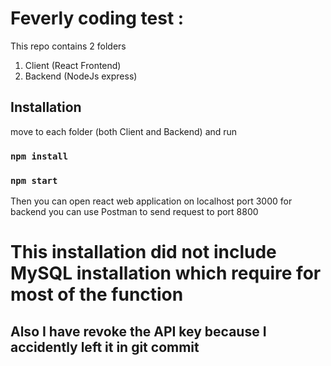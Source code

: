 # Feverly coding test :

This repo contains 2 folders

1. Client (React Frontend)
2. Backend (NodeJs express)

## Installation

move to each folder (both Client and Backend) and run 
### `npm install`
### `npm start`

Then you can open react web application on localhost port 3000
for backend you can use Postman to send request to port 8800

# This installation did not include MySQL installation which require for most of the function
## Also I have revoke the API key because I accidently left it in git commit 



